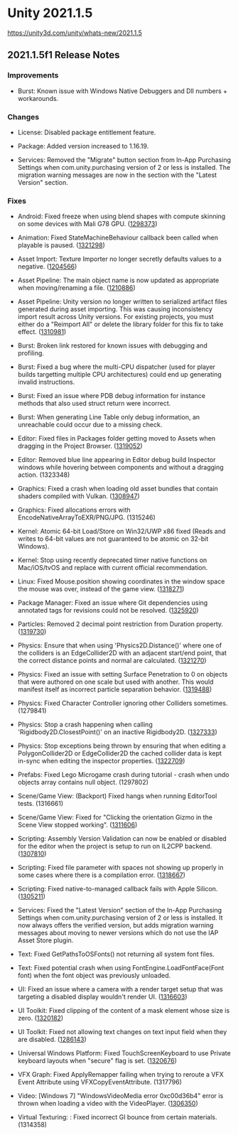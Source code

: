 # Unity 2021.1.5
https://unity3d.com/unity/whats-new/2021.1.5

## 2021.1.5f1 Release Notes


### Improvements
<ul>
<li>Burst: Known issue with Windows Native Debuggers and Dll numbers + workarounds.</li>
</ul>

### Changes
<ul>
<li><p>License: Disabled package entitlement feature.</p></li>
<li><p>Package: Added version increased to 1.16.19.</p></li>
<li><p>Services: Removed the "Migrate" button section from In-App Purchasing Settings when com.unity.purchasing version of 2 or less is installed. The migration warning messages are now in the section with the "Latest Version" section.</p></li>
</ul>

### Fixes
<ul>
<li><p>Android: Fixed freeze when using blend shapes with compute skinning on some devices with Mali G78 GPU. (<a href="https://issuetracker.unity3d.com/issues/app-freezes-on-huawei-mate-40-pro-while-playing-multiple-blend-tree-animations">1298373</a>)</p></li>
<li><p>Animation: Fixed StateMachineBehaviour callback been called when playable is paused. (<a href="https://issuetracker.unity3d.com/issues/onstateenter-slash-onstateexit-is-called-repeatedly-when-an-animatorcontrollerplayable-is-paused-on-the-first-or-last-frame-of-a-state">1321298</a>)</p></li>
<li><p>Asset Import: Texture Importer no longer secretly defaults values to a negative. (<a href="https://issuetracker.unity3d.com/issues/textureimporter-dot-wrapmode-returns-1-when-textures-wrap-mode-is-not-changed">1204566</a>)</p></li>
<li><p>Asset Pipeline: The main object name is now updated as appropriate when moving/renaming a file. (<a href="https://issuetracker.unity3d.com/issues/prefab-file-contents-do-not-update-when-it-is-renamed">1210886</a>)</p></li>
<li><p>Asset Pipeline: Unity version no longer written to serialized artifact files generated during asset importing. This was causing inconsistency import result across Unity versions. For existing projects, you must either do a "Reimport All" or delete the library folder for this fix to take effect. (<a href="https://issuetracker.unity3d.com/issues/generated-inconsistent-result-warning-when-reimporting-single-asset">1310981</a>)</p></li>
<li><p>Burst: Broken link restored for known issues with debugging and profiling.</p></li>
<li><p>Burst: Fixed a bug where the multi-CPU dispatcher (used for player builds targetting multiple CPU architectures) could end up generating invalid instructions.</p></li>
<li><p>Burst: Fixed an issue where PDB debug information for instance methods that also used struct return were incorrect.</p></li>
<li><p>Burst: When generating Line Table only debug information, an unreachable could occur due to a missing check.</p></li>
<li><p>Editor: Fixed files in Packages folder getting moved to Assets when dragging in the Project Browser. (<a href="https://issuetracker.unity3d.com/issues/file-gets-moved-to-the-asset-folder-when-trying-to-move-it-elsewhere-within-a-custom-package">1319052</a>)</p></li>
<li><p>Editor: Removed blue line appearing in Editor debug build Inspector windows while hovering between components and without a dragging action. (1323348)</p></li>
<li><p>Graphics: Fixed a crash when loading old asset bundles that contain shaders compiled with Vulkan. (<a href="https://issuetracker.unity3d.com/issues/crash-on-vk-decompressshader-when-loading-an-assetbundle-with-assetbundle-dot-loadfromfile-and-using-vulkan-graphics-api">1308947</a>)</p></li>
<li><p>Graphics: Fixed allocations errors with EncodeNativeArrayToEXR/PNG/JPG. (1315246)</p></li>
<li><p>Kernel: Atomic 64-bit Load/Store on Win32/UWP x86 fixed (Reads and writes to 64-bit values are not guaranteed to be atomic on 32-bit Windows).</p></li>
<li><p>Kernel: Stop using recently deprecated timer native functions on Mac/iOS/tvOS and replace with current official recommendation.</p></li>
<li><p>Linux: Fixed Mouse.position showing coordinates in the window space the mouse was over, instead of the game view. (<a href="https://issuetracker.unity3d.com/issues/linux-input-system-editor-does-not-return-correct-mouse-position-values-when-using-position-dot-readvalue">1318271</a>)</p></li>
<li><p>Package Manager: Fixed an issue where Git dependencies using annotated tags for revisions could not be resolved. (<a href="https://issuetracker.unity3d.com/issues/package-resolution-error-when-using-a-git-dependency-referencing-an-annotated-tag-in-its-git-url">1325920</a>)</p></li>
<li><p>Particles: Removed 2 decimal point restriction from Duration property. (<a href="https://issuetracker.unity3d.com/issues/particle-system-duration-propertys-value-has-double-precision">1319730</a>)</p></li>
<li><p>Physics: Ensure that when using 'Physics2D.Distance()' where one of the colliders is an EdgeCollider2D with an adjacent start/end point, that the correct distance points and normal are calculated. (<a href="https://issuetracker.unity3d.com/issues/edgecollider2d-adjacent-endpoints-result-in-inverted-separation-normals-when-using-collider2d-dot-distance">1321270</a>)</p></li>
<li><p>Physics: Fixed an issue with setting Surface Penetration to 0 on objects that were authored on one scale but used with another. This would manifest itself as incorrect particle separation behavior. (<a href="https://issuetracker.unity3d.com/issues/cloth-is-broken-when-parent-gameobject-scale-is-lower-than-1-and-surface-penetration-constraints-are-set-0">1319488</a>)</p></li>
<li><p>Physics: Fixed Character Controller ignoring other Colliders sometimes. (1279841)</p></li>
<li><p>Physics: Stop a crash happening when calling 'Rigidbody2D.ClosestPoint()' on an inactive Rigidbody2D. (<a href="https://issuetracker.unity3d.com/issues/crash-when-calling-rigidbody2d-dot-closestpoint-on-an-inactive-rigidbody2d">1327333</a>)</p></li>
<li><p>Physics: Stop exceptions being thrown by ensuring that when editing a PolygonCollider2D or EdgeCollider2D the cached collider data is kept in-sync when editing the inspector properties. (<a href="https://issuetracker.unity3d.com/issues/multiple-errors-appear-in-the-console-after-changing-the-points-size-value-of-a-collider-and-pressing-the-edit-collider-button">1322709</a>)</p></li>
<li><p>Prefabs: Fixed Lego Microgame crash during tutorial - crash when undo objects array contains null object. (1297802)</p></li>
<li><p>Scene/Game View: (Backport) Fixed hangs when running EditorTool tests. (1316661)</p></li>
<li><p>Scene/Game View: Fixed for "Clicking the orientation Gizmo in the Scene View stopped working". (<a href="https://issuetracker.unity3d.com/issues/clicking-the-orientation-gizmo-in-the-scene-view-stopped-working">1311606</a>)</p></li>
<li><p>Scripting: Assembly Version Validation can now be enabled or disabled for the editor when the project is setup to run on IL2CPP backend. (<a href="https://issuetracker.unity3d.com/issues/assembly-version-validation-disabled-when-using-il2cpp-scripting-backend">1307810</a>)</p></li>
<li><p>Scripting: Fixed file parameter with spaces not showing up properly in some cases where there is a compilation error. (<a href="https://issuetracker.unity3d.com/issues/file-parameter-has-incorrect-value-in-compilermessage-when-the-path-has-spaces">1318667</a>)</p></li>
<li><p>Scripting: Fixed native-to-managed callback fails with Apple Silicon. (<a href="https://issuetracker.unity3d.com/issues/macos-aot-dot-monopinvokecallback-native-to-managed-callback-fails-with-apple-silicon-when-scripting-backend-is-mono">1305211</a>)</p></li>
<li><p>Services: Fixed the "Latest Version" section of the In-App Purchasing Settings when com.unity.purchasing version of 2 or less is installed. It now always offers the verified version, but adds migration warning messages about moving to newer versions which do not use the IAP Asset Store plugin.</p></li>
<li><p>Text: Fixed GetPathsToOSFonts() not returning all system font files.</p></li>
<li><p>Text: Fixed potential crash when using FontEngine.LoadFontFace(Font font) when the font object was previously unloaded.</p></li>
<li><p>UI: Fixed an issue where a camera with a render target setup that was targeting a disabled display wouldn't render UI. (<a href="https://issuetracker.unity3d.com/issues/world-space-canvas-is-not-rendered-to-the-render-texture-when-cameras-target-display-is-other-than-display-1">1316603</a>)</p></li>
<li><p>UI Toolkit: Fixed clipping of the content of a mask element whose size is zero. (<a href="https://issuetracker.unity3d.com/issues/uir-overflow-hidden-does-not-work-when-visualelements-width-or-height-is-less-than-1-percent">1320182</a>)</p></li>
<li><p>UI Toolkit: Fixed not allowing text changes on text input field when they are disabled. (<a href="https://issuetracker.unity3d.com/issues/packages-search-results-are-not-updated-when-changing-search-box-value-during-the-packages-refresh">1286143</a>)</p></li>
<li><p>Universal Windows Platform: Fixed TouchScreenKeyboard to use Private keyboard layouts when "secure" flag is set. (<a href="https://issuetracker.unity3d.com/issues/uwp-touchscreenkeyboard-shows-word-suggestions-for-password-and-other-secure-input-fields">1320676</a>)</p></li>
<li><p>VFX Graph: Fixed ApplyRemapper failing when trying to reroute a VFX Event Attribute using VFXCopyEventAttribute. (1317796)</p></li>
<li><p>Video: [Windows 7] "WindowsVideoMedia error 0xc00d36b4" error is thrown when loading a video with the VideoPlayer. (<a href="https://issuetracker.unity3d.com/issues/windows-7-windowsvideomedia-error-0xc00d36b4-error-is-thrown-when-loading-a-video-with-the-videoplayer">1306350</a>)</p></li>
<li><p>Virtual Texturing: : Fixed incorrect GI bounce from certain materials. (1314358)</p></li>
</ul>
